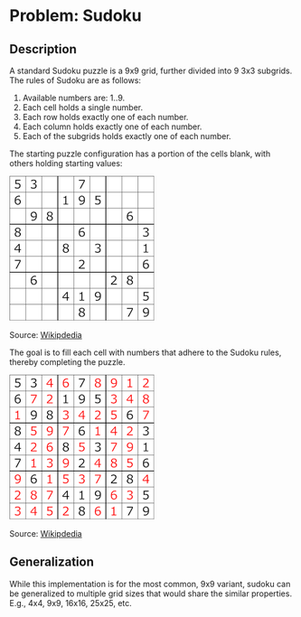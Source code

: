 # Problem: Sudoku

## Description
A standard Sudoku puzzle is a 9x9 grid, further divided into 9 3x3 subgrids. The rules of Sudoku are as follows:
1. Available numbers are: 1..9.
1. Each cell holds a single number.
2. Each row holds exactly one of each number.
3. Each column holds exactly one of each number.
4. Each of the subgrids holds exactly one of each number.

The starting puzzle configuration has a portion of the cells blank, with others holding starting values:

![Sudoku Puzzle](images/Sudoku_Puzzle_by_L2G-20050714_standardized_layout.svg.png)

Source: [Wikipdedia](https://en.wikipedia.org/wiki/Sudoku)

The goal is to fill each cell with numbers that adhere to the Sudoku rules, thereby completing the puzzle.

![Sudoku Puzzle](images/Sudoku_Puzzle_by_L2G-20050714_solution_standardized_layout.svg.png)

Source: [Wikipdedia](https://en.wikipedia.org/wiki/Sudoku)

## Generalization
While this implementation is for the most common, 9x9 variant, sudoku can be generalized to multiple grid sizes that would share the similar properties. E.g., 4x4, 9x9, 16x16, 25x25, etc.
